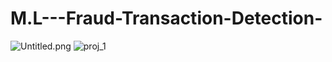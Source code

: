 # M.L---Fraud-Transaction-Detection-
![Untitled.png](attachment:Untitled.png)
![proj_1](https://github.com/user-attachments/assets/4f36f872-ee0f-48f5-a266-9d8259ac104a)
